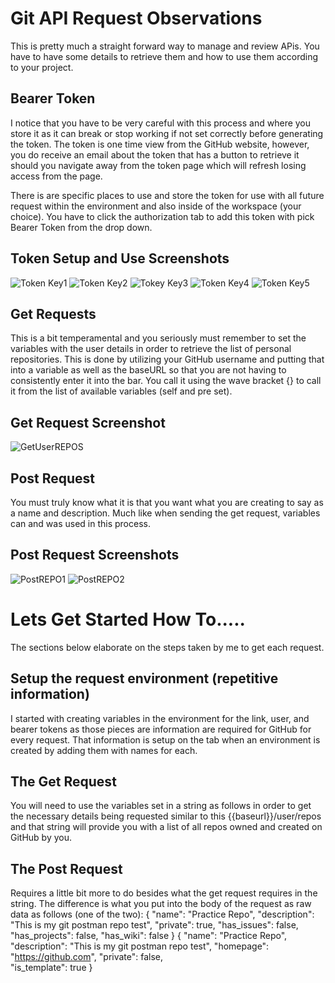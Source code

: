 # Git API Request Observations
This is pretty much a straight forward way to manage and review APis. You have to have some details to retrieve them and how to use them according to your project.

## Bearer Token
I notice that you have to be very careful with this process and where you store it as it can break or stop working if not set correctly before generating the token. The token is one time view from the GitHub website, however, you do receive an email about the token that has a button to retrieve it should you navigate away from the token page which will refresh losing access from the page. 

There is are specific places to use and store the token for use with all future request within the environment and also inside of the workspace (your choice). You have to click the authorization tab to add this token with pick Bearer Token from the drop down. 
## Token Setup and Use Screenshots
![Token Key1](https://res.cloudinary.com/dgls7u3iq/image/upload/v1724974207/usertokensetup.github.postman_gjxivm.jpg)
![Token Key2](https://res.cloudinary.com/dgls7u3iq/image/upload/v1724974207/usertokensetuprepositorypermissions.github.postman_z4jflo.jpg)
![Tokey Key3](https://res.cloudinary.com/dgls7u3iq/image/upload/v1724974207/usertokensetuptokenexpiration.github.postman_oix8th.jpg)
![Token Key4](https://res.cloudinary.com/dgls7u3iq/image/upload/v1724974207/usertokensetuprepositoryaccess.github.postman_mzgpbq.jpg)
![Token Key5](https://res.cloudinary.com/dgls7u3iq/image/upload/v1724974207/usertokensetupauthorization.github.postman_ay21ny.jpg)
## Get Requests
This is a bit temperamental and you seriously must remember to set the variables with the user details in order to retrieve the list of personal repositories. This is done by utilizing your GitHub username and putting that into a variable as well as the baseURL so that you are not having to consistently enter it into the bar. You call it using the wave bracket {} to call it from the list of available variables (self and pre set). 
## Get Request Screenshot
![GetUserREPOS](https://res.cloudinary.com/dgls7u3iq/image/upload/v1725133344/getuserreposapi.github.postman_ydub9r.jpg)
## Post Request
You must truly know what it is that you want what you are creating to say as a name and description. Much like when sending the get request, variables can and was used in this process. 
## Post Request Screenshots
![PostREPO1](https://res.cloudinary.com/dgls7u3iq/image/upload/v1724985261/createrepopt2.github.postman_w61m3h.jpg)
![PostREPO2](https://res.cloudinary.com/dgls7u3iq/image/upload/v1724985261/createrepopt2repolistcreatedrepo.github.postman_qcffhd.jpg)
# Lets Get Started How To.....
The sections below elaborate on the steps taken by me to get each request.
## Setup the request environment (repetitive information)
I started with creating variables in the environment for the link, user, and bearer tokens as those pieces are information are required for GitHub for every request. That information is setup on the tab when an environment is created by adding them with names for each.
## The Get Request
You will need to use the variables set in a string as follows in order to get the necessary details being requested similar to this {{baseurl}}/user/repos and that string will provide you with a list of all repos owned and created on GitHub by you.
## The Post Request
Requires a little bit more to do besides what the get request requires in the string. The difference is what you put into the body of the request as raw data as follows (one of the two):
{
    "name": "Practice Repo",
    "description": "This is my git postman repo test",
    "private": true,
    "has_issues": false,
    "has_projects": false, 
    "has_wiki": false
}
{
    "name": "Practice Repo",
    "description": "This is my git postman repo test",
   "homepage": "https://github.com", 
   "private": false,  
   "is_template": true
}

